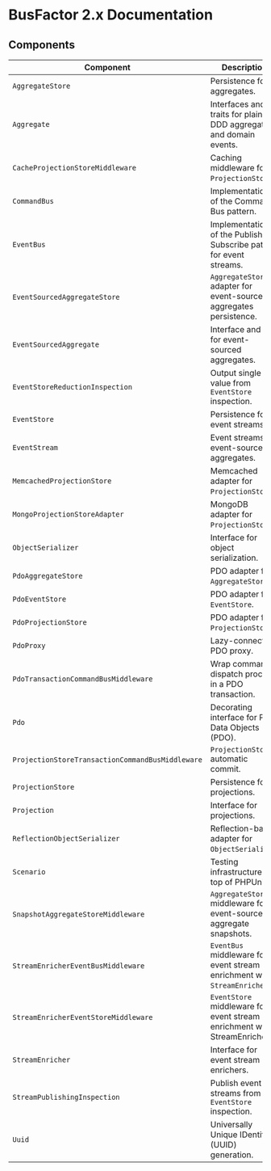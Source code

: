 # BusFactor 2.x Documentation

## Components

| Component | Description |
| --- | --- |
| `AggregateStore` | Persistence for aggregates. | 
| `Aggregate` | Interfaces and traits for plain DDD aggregates and domain events. | 
| `CacheProjectionStoreMiddleware` | Caching middleware for `ProjectionStore`. | 
| `CommandBus` | Implementation of the Command Bus pattern. | 
| `EventBus` | Implementation of the Publish-Subscribe pattern for event streams. | 
| `EventSourcedAggregateStore` | `AggregateStore` adapter for event-sourced aggregates persistence. | 
| `EventSourcedAggregate` | Interface and trait for event-sourced aggregates. | 
| `EventStoreReductionInspection` | Output single value from `EventStore` inspection. | 
| `EventStore` | Persistence for event streams. | 
| `EventStream` | Event streams for event-sourced aggregates. | 
| `MemcachedProjectionStore` | Memcached adapter for `ProjectionStore`. | 
| `MongoProjectionStoreAdapter` | MongoDB adapter for `ProjectionStore`. | 
| `ObjectSerializer` | Interface for object serialization. | 
| `PdoAggregateStore` | PDO adapter for `AggregateStore`. | 
| `PdoEventStore` | PDO adapter for `EventStore`. | 
| `PdoProjectionStore` | PDO adapter for `ProjectionStore`. | 
| `PdoProxy` | Lazy-connecting PDO proxy. | 
| `PdoTransactionCommandBusMiddleware` | Wrap command dispatch process in a PDO transaction. | 
| `Pdo` | Decorating interface for PHP Data Objects (PDO). | 
| `ProjectionStoreTransactionCommandBusMiddleware` | `ProjectionStore` automatic commit. | 
| `ProjectionStore` | Persistence for projections. | 
| `Projection` | Interface for projections. | 
| `ReflectionObjectSerializer` | Reflection-based adapter for `ObjectSerializer`. | 
| `Scenario` | Testing infrastructure on top of PHPUnit. | 
| `SnapshotAggregateStoreMiddleware` | `AggregateStore` middleware for event-sourced aggregate snapshots. | 
| `StreamEnricherEventBusMiddleware` | `EventBus` middleware for event stream enrichment with `StreamEnricher`. | 
| `StreamEnricherEventStoreMiddleware` | `EventStore` middleware for event stream enrichment with StreamEnricher`. | 
| `StreamEnricher` | Interface for event stream enrichers. | 
| `StreamPublishingInspection` | Publish event streams from `EventStore` inspection. | 
| `Uuid` | Universally Unique IDentifier (UUID) generation. | 
